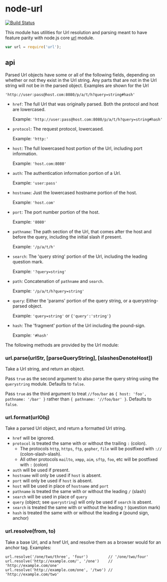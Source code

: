 # node-url

[![Build Status](https://travis-ci.org/defunctzombie/node-url.svg?branch=master)](https://travis-ci.org/defunctzombie/node-url)

This module has utilities for Url resolution and parsing meant to have feature parity with node.js core [url](http://nodejs.org/api/url.html) module.

```js
var url = require('url');
```

## api

Parsed Url objects have some or all of the following fields, depending on
whether or not they exist in the Url string. Any parts that are not in the Url
string will not be in the parsed object. Examples are shown for the Url

`'http://user:pass@host.com:8080/p/a/t/h?query=string#hash'`

* `href`: The full Url that was originally parsed. Both the protocol and host are lowercased.

    Example: `'http://user:pass@host.com:8080/p/a/t/h?query=string#hash'`

* `protocol`: The request protocol, lowercased.

    Example: `'http:'`

* `host`: The full lowercased host portion of the Url, including port
  information.

    Example: `'host.com:8080'`

* `auth`: The authentication information portion of a Url.

    Example: `'user:pass'`

* `hostname`: Just the lowercased hostname portion of the host.

    Example: `'host.com'`

* `port`: The port number portion of the host.

    Example: `'8080'`

* `pathname`: The path section of the Url, that comes after the host and
  before the query, including the initial slash if present.

    Example: `'/p/a/t/h'`

* `search`: The 'query string' portion of the Url, including the leading
  question mark.

    Example: `'?query=string'`

* `path`: Concatenation of `pathname` and `search`.

    Example: `'/p/a/t/h?query=string'`

* `query`: Either the 'params' portion of the query string, or a
  querystring-parsed object.

    Example: `'query=string'` or `{'query':'string'}`

* `hash`: The 'fragment' portion of the Url including the pound-sign.

    Example: `'#hash'`

The following methods are provided by the Url module:

### url.parse(urlStr, [parseQueryString], [slashesDenoteHost])

Take a Url string, and return an object.

Pass `true` as the second argument to also parse
the query string using the `querystring` module.
Defaults to `false`.

Pass `true` as the third argument to treat `//foo/bar` as
`{ host: 'foo', pathname: '/bar' }` rather than
`{ pathname: '//foo/bar' }`. Defaults to `false`.

### url.format(urlObj)

Take a parsed Url object, and return a formatted Url string.

* `href` will be ignored.
* `protocol` is treated the same with or without the trailing `:` (colon).
  * The protocols `http`, `https`, `ftp`, `gopher`, `file` will be
    postfixed with `://` (colon-slash-slash).
  * All other protocols `mailto`, `xmpp`, `aim`, `sftp`, `foo`, etc will
    be postfixed with `:` (colon)
* `auth` will be used if present.
* `hostname` will only be used if `host` is absent.
* `port` will only be used if `host` is absent.
* `host` will be used in place of `hostname` and `port`
* `pathname` is treated the same with or without the leading `/` (slash)
* `search` will be used in place of `query`
* `query` (object; see `querystring`) will only be used if `search` is absent.
* `search` is treated the same with or without the leading `?` (question mark)
* `hash` is treated the same with or without the leading `#` (pound sign, anchor)

### url.resolve(from, to)

Take a base Url, and a href Url, and resolve them as a browser would for
an anchor tag.  Examples:

    url.resolve('/one/two/three', 'four')         // '/one/two/four'
    url.resolve('http://example.com/', '/one')    // 'http://example.com/one'
    url.resolve('http://example.com/one', '/two') // 'http://example.com/two'
